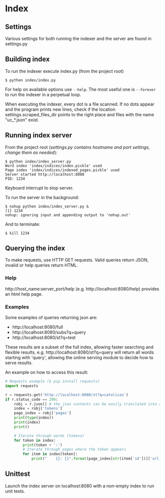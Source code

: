 <!--
## TODO
- [ ] Unit tests
Indexes:
Page rank:
    Calculate ranking based on counts and page text
-->

# Index
## Settings
Various settings for both running the indexer and the server are found in settings.py
## Building index
To run the indexer execute index.py (from the project root)
```
$ python index/index.py
```
For help on available options use `--help`. The most useful one is `--forever` to run the indexer in a perpetual loop.

When executing the indexer, every dot is a file scanned. If no dots appear and the program prints new lines, check if the location settings.scraped_files_dir points to the right place and files with the name "uc_*.json" exist.

## Running index server
From the project root (*settings.py contains hostname and port settings, change them as needed*):
```
$ python index/index_server.py
Word index 'index/indices/index.pickle' used
Page index 'index/indices/indexed_pages.pickle' used
Server started http://localhost:8080
PID: 1234

```
Keyboard interrupt to stop server.

To run the server in the background:
```
$ nohup python index/index_server.py &
[1] 1234
nohup: ignoring input and appending output to 'nohup.out'
```
And to terminate:
```
$ kill 1234
```

## Querying the index
To make requests, use HTTP GET requests. Valid queries return JSON, invalid or help queries return HTML.
### Help
http://host_name:server_port/help (e.g. http://localhost:8080/help) provides an html help page.

### Examples
Some examples of queries returning json are: 
- http://localhost:8080/full
- http://localhost:8080/subs?q=query
- http://localhost:8080/st?q=test

These results are a subset of the full index, allowing faster searching and flexible results, e.g. http://localhost:8080/st?q=query will return all words starting with 'query', allowing the online serving module to decide how to serve results.

An example on how to access this result:
```python
# Requests example ($ pip install requests)
import requests

r = requests.get('http://localhost:8080/st?q=catolicas')
if r.status_code == 200:
    robj = r.json() # the json contents can be easily translated into a dict
    index = robj['tokens']
    page_index = robj['pages']
    print(type(index))
    print(index)
    print()

    # Iterate through words (tokens)
    for token in index:
        print(token + ':')
        # Iterate through pages where the token appears
        for item in index[token]:
            print("    {}: {}".format(page_index[str(item['id'])]['url'], item['count']))
```

## Unittest
Launch the index server on localhost:8080 with a non-empty index to run unit tests.